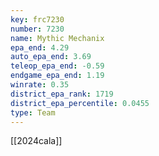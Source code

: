 ```yaml
---
key: frc7230
number: 7230
name: Mythic Mechanix
epa_end: 4.29
auto_epa_end: 3.69
teleop_epa_end: -0.59
endgame_epa_end: 1.19
winrate: 0.35
district_epa_rank: 1719
district_epa_percentile: 0.0455
type: Team
---
```

[[2024cala]]
